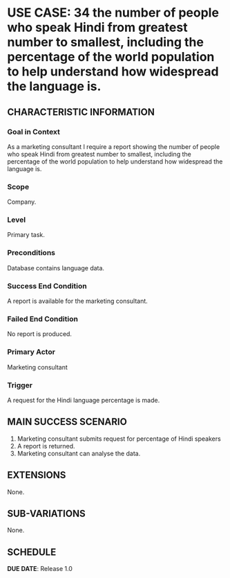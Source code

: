 # USE CASE: 34 the number of people who speak Hindi from greatest number to smallest, including the percentage of the world population to help understand how widespread the language is.
## CHARACTERISTIC INFORMATION

### Goal in Context

As a marketing consultant I require a report showing the number of people who speak Hindi from greatest number to smallest, including the percentage of the world population to help understand how widespread the language is.
### Scope

Company.

### Level

Primary task.

### Preconditions

Database contains language data.

### Success End Condition

A report is available for the marketing consultant.

### Failed End Condition

No report is produced.

### Primary Actor

Marketing consultant

### Trigger

A request for the Hindi language percentage is made.

## MAIN SUCCESS SCENARIO

1. Marketing consultant submits request for percentage of Hindi speakers
2. A report is returned.
3. Marketing consultant can analyse the data.

## EXTENSIONS

None.

## SUB-VARIATIONS

None.

## SCHEDULE

**DUE DATE**: Release 1.0